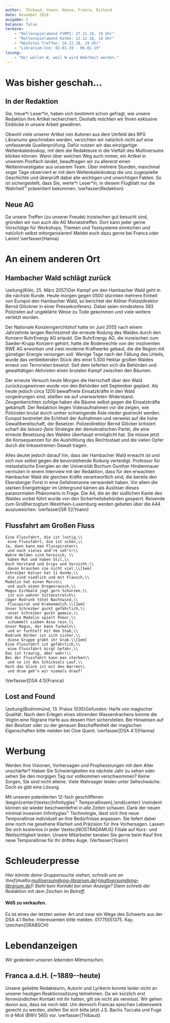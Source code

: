 ```yaml
---
author:  Thibaud, Yoann, Hanna, Franca, Richard
date: November 2018
ausgabe: 2
balance: false
termine:
    - "Rollenspielabend FSMPI: 27.11.18, 18 Uhr"
    - "Rollenspielabend KatHo: 12.12.18, 18 Uhr"
    - "Nächstes Treffen: 16.12.18, 19 Uhr"
    - "Librarium-Con: 02.01.19 - 06.01.19"
losung:
    - "Wir wollen W, weil W wird Wahrheit werden."
---
```


# Was bisher geschah...

## In der Redaktion
Sie, treue\*r Leser\*in, haben sich bestimmt schon gefragt, wie unsere Redaktion ihre Artikel recherchiert. Deshalb möchten wir Ihnen exklusive Einblicke in unsere Arbeit gewähren.

Obwohl viele unserer Artikel von Autoren aus dem Umfeld des RPG Librariums geschrieben werden, verzichten wir natürlich nicht auf eine umfassende Quellenprüfung. Dafür nutzen wir das einzigartige Weltenkaleidoskop, mit dem die Redakteure in die Vielfalt des Multiversums blicken können. Wenn über welchen Weg auch immer, ein Artikel in unserem Postfach landet, beauftragen wir zu allererst einen Welteninvestigator aus unserem Team. Über mehrere Stunden, manchmal sogar Tage observiert er mit dem Weltenkaleidoskop die uns zugespielte Geschichte und überprüft dabei alle wichtigen und unwichtigen Fakten. So ist sichergestellt, dass Sie, werte\*r Leser\*in, in diesem Flugblatt nur die Wahrheit™ präsentiert bekommen.
\verfasser{Redaktion}

## Neue AG
Da unsere Treffen (zu unserer Freude) inzwischen gut besucht sind, gründen wir nun auch die AG Monatstreffen. Dort kann jeder gerne Vorschläge für Workshops, Themen und Testsysteme einreichen und natürlich selbst mitorganisieren! Meldet euch dazu gerne bei Franca oder Lamin!
\verfasser{Hanna}

# An einem anderen Ort

## Hambacher Wald schlägt zurück
\zeitung{Köln, 25. März 2057}Der Kampf um den Hambacher Wald geht in die nächste Runde. Heute morgen gegen 0500 stürmten mehrere Einheit von Europol den Hambacher Wald, so berichtet der Kölner Polizeidirektor Bernd Glöckner in einer Pressekonferenz. Dabei seien mindestens 393 Polizisten auf ungeklärte Weise zu Tode gekommen und viele weitere verletzt worden.

Der Nationale Konzerngerichtshof hatte im Juni 2055 nach einem Jahrzehnte langen Rechtsstreit die erneute Rodung des Waldes durch den Konzern RuhrEnergy AG erlaubt. Die RuhrEnergy AG, die inzwischen zum Saeder-Krupp Konzern gehört, hatte die Bodenrechte von der insolventen RWE AG erworben und zwei moderne Kraftwerke gebaut, die die Region mit günstiger Energie versorgen soll. Wenige Tage nach der Fällung des Urteils, wurde das verbleibenden Stück des einst 5.500 Hektar großen Waldes erneut von Terroristen besetzt. Seit dem lieferten sich die Behörden und gewalttätigen Aktivisten einen brutalen Kampf zwischen den Bäumen.

Der erneute Versuch heute Morgen die Herrschaft über den Wald zurückzugewinnen wurde von den Behörden seit September geplant. Als heute jedoch circa 1200 bewaffnete Einsatzkräfte in den Wald vorgedrungen sind, stießen sie auf unerwarteten Widerstand. Zeugenberichten zufolge haben die Bäume selbst gegen die Einsatzkräfte gekämpft. Der Redaktion liegen Videoaufnahmen vor die zeigen, wie Polizisten brutal durch umher schwingende Äste nieder gestreckt werden.
Europol bestreitet die Echtheit der Aufnahmen und verweist auf die hohe Gewaltbereitschaft, der Besetzer. Polizeidirektor Bernd Glöcker kritisiert scharf die *laissez-faire* Strategie der demokratischen Partei, die eine erneute Besetzung des Waldes überhaupt ermöglicht hat. Sie müsse jetzt die Konsequenzen für die Aushöhlung des Rechtsstaat und die vielen Opfer durch die linksextremen Gewalt tragen.

Alles deutet jedoch darauf hin, dass der Hambacher Wald erwacht ist und sich nun selbst gegen die bevorstehende Rodung verteidigt. Professor für metastatische Energien an der Universität Bochum Gunther Hindenmauer vermuten in einem Interview mit der Redaktion, dass für den erwachten Hambacher Wald die gleichen Kräfte verantwortlich sind, die bereits den Ebersberger Forst in eine Gefahrenzone verwandelt haben. Vor allem die starken Energieträger im Untergrund kämen als Auslöser dieses paranormalen Phänomens in Frage. Die A4, die an der südlichen Kante des Waldes vorbei führt wurde von den Sicherheitsbehörden gesperrt. Reisende zum Großherzogtum Westrhein-Luxemburg werden gebeten über die A44 auszuweichen.
\verfasser[SR 5]{Yoann}

## Flussfahrt am Großen Fluss

```{=latex}
Eine Flussfahrt, die ist lustig,\\
 eine Flussfahrt, die ist schön,\\
Ja, dann kann man Flusspiraten\\
 und noch vieles and‘re seh‘n!\\
Wahre Helden sind heroisch, \\
 haben Mut und haben Stil,\\
Doch Verstand und Grips und Vorsicht,\\
 davon brauchen sie nicht viel.\\[1em]
Schreiber Kalver hat 11 Hunde,\\
 die sind niedlich und mit Flausch,\\
Madalin hat einen Marco\\
 und auch einen Drogenrausch.\\
Magus Eichbald jagt gern Schürzen,\\
 ist ein wahrer Sittenstrolch\\
Jäger Rodrunk tötet Nachtwind,\\
 Flusspirat und Krakenmolch.\\[1em]
Unser Schreiber guckt gefährlich,\\
 unser Schreiber guckt gemein,\\
Und die Madalin spielt Poker,\\
 schummelt sieben Asse rein.\\
Unser Magus, der kann funkeln\\
 und er fuchtelt mit dem Stab,\\
Rodrunk Körber ist sich sicher,\\
 diese Gruppe gräbt ihr Grab.\\[1em]
Eine Flussfahrt ist gefährlich,\\
 eine Flussfahrt birgt Gefahr,\\
Das ist traurig, aber wahr!\\
Bei der Flussfahrt kann man sterben\\
 und so ist des Schicksals Lauf,\\
Doch das Glück ist mit den Narren\\
 und drum geh‘n wir niemals drauf!
```
\Verfasser[DSA 4.1]{Franca}

## Lost and Found
\zeitung{Bodrinmünd, 13. Praios 1035}Gefunden: Harfe von magischer Qualität. Nach dem Erlegen eines störenden Wasserdrachens konnte die Vögtin eine filigrane Harfe aus dessen Hort sicherstellen. Bei Hinweisen auf den Besitzer oder zu der genauen Beschaffenheit der magischen Eigenschaften bitte melden bei Cloe Quent.
\verfasser[DSA 4.1]{Hanna}

# Werbung
Werden Ihre Visionen, Vorhersagen und Prophezeiungen mit dem Alter unschärfer? Haben Sie Schwierigkeiten ins nächste Jahr zu sehen oder sehen Sie den morgigen Tag nur vollkommen verschwommen? Keine Sorgen, Sie sind nicht alleine. Viele Wahrsager leiden unter Sehschwäche. Doch es gibt eine Lösung.

Mit unseren patentierten 12-fach geschliffenen \begin{center}\textsc{Infinityglas™ Temporallinsen},\end{center} \noindent können sie wieder beschwerdefrei in alle Zeiten schauen. Dank der neuen minimal invasiven Infinityglas™ Technologie, lässt sich ihre neue Temporallinse individuell an ihre Bedürfnisse anpassen. Sie liefert dabei eine noch nie gesehene Klarheit und Präzision für Ihre Vorhersagen. Lassen Sie sich kostenlos in jeder \textsc{NOSTRADAMUS} Filiale auf Kurz- und Weitsichtigkeit testen. Unsere Mitarbeiter beraten Sie gerne beim Kauf Ihre neue Temporallinse für Ihr drittes Auge.
\Verfasser{Yoann}

# Schleuderpresse
*Hier könnte deine Gruppensuche stehen, schreib uns an \href{mailto:multiversum@rpg-librarium.de}{multiversum@rpg-librarium.de}! Steht kein Kontakt bei einer Anzeige? Dann schreib der Redaktion mit dem Zeichen im Betreff.*

#### WdS zu verkaufen.
Es ist eines der letzten seiner Art und zwar ein Wege des Schwerts aus der DSA 4.1 Reihe. Interessenten bitte melden. 01775551375. Kay.
\zeichen{GRABSCH}

# Lebendanzeigen
*Wir gedenken unseren lebenden Mitmenschen.*

## Franca a.d.H. (~1889--heute)
Unsere geliebte Redakteurin, Autorin und Lyrikerin konnte leider nicht an unserer heutigen Reaktionssitzung  teilnehmen. Da wir kürzlich erst fernmündlichen Kontakt mit ihr hatten, gilt sie nicht als vermisst. Wir gehen davon aus, dass sie noch lebt. Um dennoch Francas epischen Lebenswerk gerecht zu werden, stellen Sie sich bitte jetzt J.S. Bachs Toccata und Fuge in d-Moll (BWV 565) vor. \verfasser{Thibaud}
